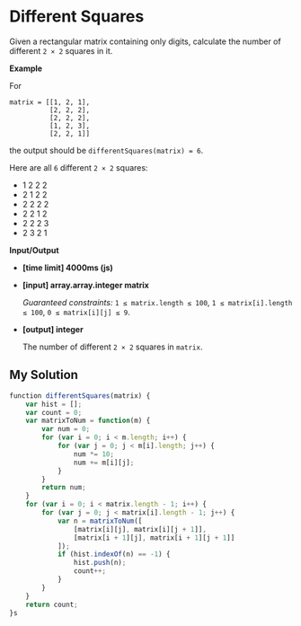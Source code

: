 # Different Squares
﻿Given a rectangular matrix containing only digits, calculate the number of different `2 × 2` squares in it.

**Example**

For

```
matrix = [[1, 2, 1],
          [2, 2, 2],
          [2, 2, 2],
          [1, 2, 3],
          [2, 2, 1]]

```

the output should be
`differentSquares(matrix) = 6`.

Here are all `6` different `2 × 2` squares:

*   1 2
    2 2
*   2 1
    2 2
*   2 2
    2 2
*   2 2
    1 2
*   2 2
    2 3
*   2 3
    2 1

**Input/Output**

*   **[time limit] 4000ms (js)**

*   **[input] array.array.integer matrix**

    _Guaranteed constraints:_
    `1 ≤ matrix.length ≤ 100`,
    `1 ≤ matrix[i].length ≤ 100`,
    `0 ≤ matrix[i][j] ≤ 9`.

*   **[output] integer**

    The number of different `2 × 2` squares in `matrix`.


## My Solution
```javascript
﻿function differentSquares(matrix) {
    var hist = [];
    var count = 0;
    var matrixToNum = function(m) {
        var num = 0;
        for (var i = 0; i < m.length; i++) {
            for (var j = 0; j < m[i].length; j++) {
                num *= 10;
                num += m[i][j];
            }
        }
        return num;
    }
    for (var i = 0; i < matrix.length - 1; i++) {
        for (var j = 0; j < matrix[i].length - 1; j++) {
            var n = matrixToNum([
                [matrix[i][j], matrix[i][j + 1]],
                [matrix[i + 1][j], matrix[i + 1][j + 1]]
            ]);
            if (hist.indexOf(n) == -1) {
                hist.push(n);
                count++;
            }
        }
    }
    return count;
}s
```
